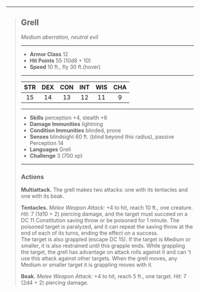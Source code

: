 ***
> ## Grell
> *Medium aberration, neutral evil*
> 
> ***
> 
> - **Armor Class** 12
> - **Hit Points** 55 (10d8 + 10)
> - **Speed** 10 ft., fly 30 ft.(hover)
> 
> ***
> 
> |STR|DEX|CON|INT|WIS|CHA|
> |:---:|:---:|:---:|:---:|:---:|:---:|
> |15|14|13|12|11|9|
> 
> ***
> 
> - **Skills** perception +4, stealth +6
> - **Damage Immunities** lightning
> - **Condition Immunities** blinded, prone
> - **Senses** blindsight 60 ft. (blind beyond this radius), passive Perception 14
> - **Languages** Grell
> - **Challenge** 3 (700 xp)
> 
> ***
> 
> ### Actions
> **Multiattack.** The grell makes two attacks: one with its tentacles and one with its beak.
> 
> **Tentacles.** *Melee Weapon Attack:* +4 to hit, reach 10 ft., one creature. *Hit:* 7 (1d10 + 2) piercing damage, and the target must succeed on a DC 11 Constitution saving throw or be poisoned for 1 minute. The poisoned target is paralyzed, and it can repeat the saving throw at the end of each of its turns, ending the effect on a success.  
> The target is also grappled (escape DC 15). If the target is Medium or smaller, it is also restrained until this grapple ends. While grappling the target, the grell has advantage on attack rolls against it and can 't use this attack against other targets. When the grell moves, any Medium or smaller target it is grappling moves with it.
> 
> **Beak.** *Melee Weapon Attack:* +4 to hit, reach 5 ft., one target. *Hit:* 7 (2d4 + 2) piercing damage.